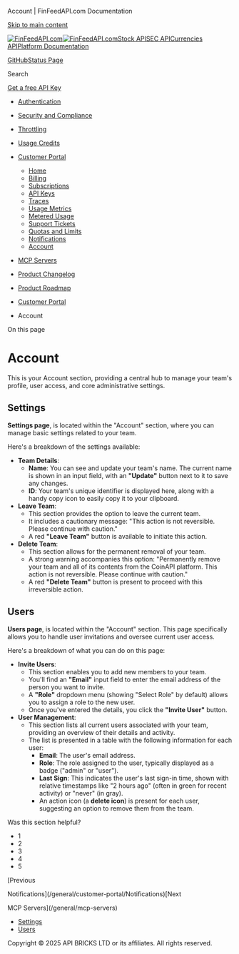 Account | FinFeedAPI.com Documentation




[Skip to main content](#__docusaurus_skipToContent_fallback)

[![FinFeedAPI.com](https://cdn.sanity.io/images/xpx4czto/production/875913d8710b3054c19fad19673dc5592614265e-773x184.svg)![FinFeedAPI.com](https://cdn.sanity.io/images/xpx4czto/production/875913d8710b3054c19fad19673dc5592614265e-773x184.svg)](https://www.finfeedapi.com)[Stock API](/stock-api/)[SEC API](/sec-api/)[Currencies API](/currencies-api/)[Platform Documentation](/general/authentication)

[GitHub](https://github.com/api-bricks/api-bricks-sdk)[Status Page](https://status.finfeedapi.com)

Search

[Get a free API Key](https://console.finfeedapi.com/?link=/apikeys/create)

* [Authentication](/general/authentication)
* [Security and Compliance](/general/security)
* [Throttling](/general/throttling)
* [Usage Credits](/general/usage-credits)
* [Customer Portal](/general/customer-portal/)

  + [Home](/general/customer-portal/home)
  + [Billing](/general/customer-portal/billing)
  + [Subscriptions](/general/customer-portal/subscriptions)
  + [API Keys](/general/customer-portal/APIKeys)
  + [Traces](/general/customer-portal/Traces)
  + [Usage Metrics](/general/customer-portal/UsageMetrics)
  + [Metered Usage](/general/customer-portal/MeteredUsage)
  + [Support Tickets](/general/customer-portal/SupportTickets)
  + [Quotas and Limits](/general/customer-portal/QuotasLimits)
  + [Notifications](/general/customer-portal/Notifications)
  + [Account](/general/customer-portal/Account)
* [MCP Servers](/general/mcp-servers)
* [Product Changelog](/general/changelog/)
* [Product Roadmap](/general/roadmap)

* [Customer Portal](/general/customer-portal/)
* Account

On this page

Account
=======

This is your Account section, providing a central hub to manage your team's profile, user access, and core administrative settings.

Settings[​](/general/customer-portal/Account#settings "Direct link to Settings")
--------------------------------------------------------------------------------

**Settings page**, is located within the "Account" section, where you can manage basic settings related to your team.

Here's a breakdown of the settings available:

* **Team Details**:
  + **Name**: You can see and update your team's name. The current name is shown in an input field, with an **"Update"** button next to it to save any changes.
  + **ID**: Your team's unique identifier is displayed here, along with a handy copy icon to easily copy it to your clipboard.
* **Leave Team**:
  + This section provides the option to leave the current team.
  + It includes a cautionary message: "This action is not reversible. Please continue with caution."
  + A red **"Leave Team"** button is available to initiate this action.
* **Delete Team**:
  + This section allows for the permanent removal of your team.
  + A strong warning accompanies this option: "Permanently remove your team and all of its contents from the CoinAPI platform. This action is not reversible. Please continue with caution."
  + A red **"Delete Team"** button is present to proceed with this irreversible action.

Users[​](/general/customer-portal/Account#users "Direct link to Users")
-----------------------------------------------------------------------

**Users page**, is located within the "Account" section. This page specifically allows you to handle user invitations and oversee current user access.

Here's a breakdown of what you can do on this page:

* **Invite Users**:
  + This section enables you to add new members to your team.
  + You'll find an **"Email"** input field to enter the email address of the person you want to invite.
  + A **"Role"** dropdown menu (showing "Select Role" by default) allows you to assign a role to the new user.
  + Once you've entered the details, you click the **"Invite User"** button.
* **User Management**:
  + This section lists all current users associated with your team, providing an overview of their details and activity.
  + The list is presented in a table with the following information for each user:
    - **Email**: The user's email address.
    - **Role**: The role assigned to the user, typically displayed as a badge ("admin" or "user").
    - **Last Sign**: This indicates the user's last sign-in time, shown with relative timestamps like "2 hours ago" (often in green for recent activity) or "never" (in gray).
    - An action icon (a **delete icon**) is present for each user, suggesting an option to remove them from the team.

Was this section helpful?

* 1
* 2
* 3
* 4
* 5

[Previous

Notifications](/general/customer-portal/Notifications)[Next

MCP Servers](/general/mcp-servers)

* [Settings](/general/customer-portal/Account#settings)
* [Users](/general/customer-portal/Account#users)

Copyright © 2025 API BRICKS LTD or its affiliates. All rights reserved.